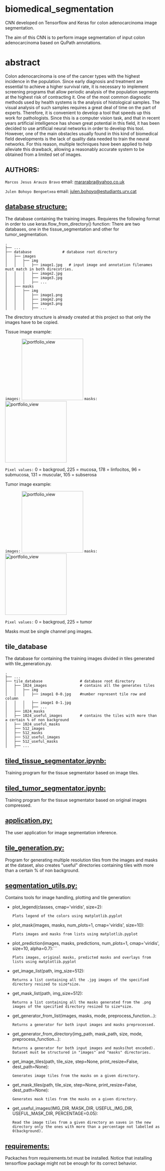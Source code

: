 # biomedical_segmentation
CNN developed on Tensorflow and Keras for colon adenocarcinoma image segmentation.

The aim of this CNN is to perform image segmentation of input colon adenocarcinoma based on QuPath annotations.

# abstract
Colon adenocarcinoma is one of the cancer types with the highest incidence in the population. Since early diagnosis and treatment are essential to achieve a higher survival rate, it is necessary to implement screening programs that allow periodic analysis of the population segments at the highest risk of contracting it. One of the most common diagnostic methods used by health systems is the analysis of histological samples. The visual analysis of such samples requires a great deal of time on the part of experts. Therefore, it is convenient to develop a tool that speeds up this work for pathologists. Since this is a computer vision task, and that in recent years artificial intelligence has shown great potential in this field, it has been decided to use artificial neural networks in order to develop this tool. However, one of the main obstacles usually found in this kind of biomedical field developments is the lack of quality data needed to train the neural networks. For this reason, multiple techniques have been applied to help alleviate this drawback, allowing a reasonably accurate system to be obtained from a limited set of images.


## AUTHORS:
```Marcos Jesus Arauzo Bravo``` email: mararabra@yahoo.co.uk

```Julen Bohoyo Bengoetxea``` email: julen.bohoyo@estudiants.urv.cat


## [database structure:](https://github.com/julenbhy/biomedical_segmentation/tree/master/tissue_segmentation/database)
The database containing the training images. Requieres the following format in order to use keras.flow_from_directory() function:
There are two databases, one in the tissue_segmentation and other for tumor_segmentation.

    .
    ├── ...
    ├── database              # database root directory
    │   ├── images
    │   │   ├── img
    │   │   │   ├── image1.jpg   # input image and annotation filenames must match in both direcotries.
    │   │   │   ├── image2.jpg
    │   │   │   ├── image3.jpg
    │   │   │   ├── ...
    │   ├── masks
    │   │   ├── img
    │   │   │   ├── image1.png
    │   │   │   ├── image2.png
    │   │   │   ├── image3.png
    │   │   │   ├── ...

The directory structure is already created at this project so that only the images have to be copied.

Tissue image example:

```images:```
<img width="200" alt="portfolio_view" src="https://github.com/julenbhy/biomedical_segmentation/blob/master/tissue_segmentation/database/images/img/10-1960%20HEN.jpg"> 
```masks:```
<img width="200" alt="portfolio_view" src="https://github.com/julenbhy/biomedical_segmentation/blob/master/tissue_segmentation/database/masks/img/10-1960%20HEN.png">

```Pixel values:``` 0 = backgroud, 225 = mucosa, 178 = linfocitos, 96 = submucosa, 131 = muscular, 105 = subserosa

Tumor image example:

```images:```
<img width="200" alt="portfolio_view" src="https://github.com/julenbhy/biomedical_segmentation/blob/master/tissue_segmentation/database/images/img/.jpg"> 
```masks:```
<img width="200" alt="portfolio_view" src="https://github.com/julenbhy/biomedical_segmentation/blob/master/tissue_segmentation/database/masks/img/.png">

```Pixel values:``` 0 = backgroud, 225 = tumor

Masks must be single channel png images.

## tile_database
The database for containing the training images divided in tiles generated with tile_generation.py.

    .
    ├── ...
    ├── tile_database                 # database root directory
    │   ├── 1024_images               # contains all the generates tiles
    │   │   ├── img
    │   │   │   ├── image1 0-0.jpg    #number represent tile row and column
    │   │   │   ├── image1 0-1.jpg
    │   │   │   ├── ...
    │   ├── 1024_masks
    │   ├── 1024_useful_images        # contains the tiles with more than a certain % of non background
    │   ├── 1024_useful_masks
    │   ├── 512_images
    │   ├── 512_masks
    │   ├── 512_useful_images
    │   ├── 512_useful_masks
    │   ├── ...




## [tiled_tissue_segmentator.ipynb:](https://github.com/julenbhy/biomedical_segmentation/tree/master/tissue_segmentation/tiled_tissue_segmentator.ipynb)
Training program for the tissue segmentator based on image tiles.

## [tiled_tumor_segmentator.ipynb:](https://github.com/julenbhy/biomedical_segmentation/tree/master/tumor_segmentation/compress_tumor_segmentator.ipynb)
Training program for the tissue segmentator based on original images compressed.

## [application.py:](https://github.com/julenbhy/biomedical_segmentation/tree/master/inference/application.py)
The user application for image segmentation inference.

## [tile_generation.py:](https://github.com/julenbhy/biomedical_segmentation/tree/master/tools/tile_generation.py)
Program for generating multiple resolution tiles from the images and masks at the dataset, 
also creates "useful" directories containing tiles with more than a certain % of non background.

## [segmentation_utils.py:](https://github.com/julenbhy/biomedical_segmentation/tree/master/tools/segmentation_utils.py)
Contains tools for image handling, plotting and tile generation:

* plot_legend(classes, cmap='viridis', size=2):

  ```Plots legend of the colors using matplotlib.pyplot```
    
* plot_mask(images, masks, num_plots=1, cmap='viridis', size=10):
  
  ```Plots images and masks from lists using matplotlib.pyplot```

* plot_prediction(images, masks, predictions, num_plots=1, cmap='viridis', size=10, alpha=0.7):```
  
  ```Plots images, original masks, predicted masks and overlays from lists using matplotlib.pyplot```

* get_image_list(path, img_size=512):
 
  ```Returns a list containing all the .jpg images of the specified directory resized to size*size.```

* get_mask_list(path, img_size=512):
  
  ```Returns a list containing all the masks generated from the .png images of the specified directory resized to size*size.```
    
* get_generator_from_list(images, masks, mode, preprocess_function...):
  
  ```Returns a generator for both input images and masks preprocessed.```
    
* get_generator_from_directory(img_path, mask_path, size, mode, preprocess_function...):
  
  ```Returns a generator for both input images and masks(hot encoded). Dataset must be structured in "images" and "masks" directories.```
    
* get_image_tiles(path, tile_size, step=None, print_resize=False, dest_path=None):
  
  ```Generates image tiles from the masks on a given directory.```

* get_mask_tiles(path, tile_size, step=None, print_resize=False, dest_path=None):
  
  ```Generates mask tiles from the masks on a given directory.```
    
* get_useful_images(IMG_DIR, MASK_DIR, USEFUL_IMG_DIR, USEFUL_MASK_DIR, PERCENTAGE=0.05):
  
  ```Read the image tiles from a given directory an saves in the new directory only the ones with more than a percentage not labelled as 0(background).```

## [requirements:](https://github.com/julenbhy/biomedical_segmentation/blob/master/requirements.txt)
Packaches from requirements.txt must be installed. Notice that installing tensorflow package might not be enough for its correct behavior.
